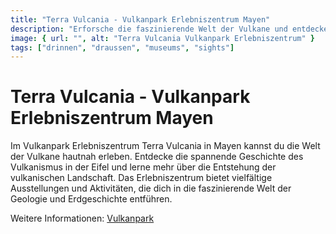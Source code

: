 ```yaml
---
title: "Terra Vulcania - Vulkanpark Erlebniszentrum Mayen"
description: "Erforsche die faszinierende Welt der Vulkane und entdecke die Geschichte des Vulkanismus in der Eifel im Vulkanpark Erlebniszentrum Terra Vulcania."
image: { url: "", alt: "Terra Vulcania Vulkanpark Erlebniszentrum" }
tags: ["drinnen", "draussen", "museums", "sights"]
---
```


# Terra Vulcania - Vulkanpark Erlebniszentrum Mayen

Im Vulkanpark Erlebniszentrum Terra Vulcania in Mayen kannst du die Welt der Vulkane hautnah erleben. Entdecke die spannende Geschichte des Vulkanismus in der Eifel und lerne mehr über die Entstehung der vulkanischen Landschaft. Das Erlebniszentrum bietet vielfältige Ausstellungen und Aktivitäten, die dich in die faszinierende Welt der Geologie und Erdgeschichte entführen.

Weitere Informationen: [Vulkanpark](https://www.vulkanpark.com/)
